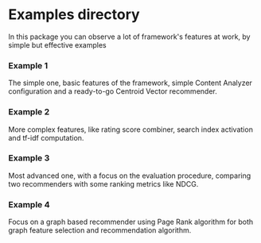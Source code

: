 # Examples directory

In this package you can observe a lot of framework's features at work, by simple but effective examples

### Example 1
The simple one, basic features of the framework, simple Content Analyzer configuration and a ready-to-go Centroid Vector recommender.

### Example 2
More complex features, like rating score combiner, search index activation and tf-idf computation.

### Example 3
Most advanced one, with a focus on the evaluation procedure, comparing two recommenders with some ranking metrics like NDCG.

### Example 4
Focus on a graph based recommender using Page Rank algorithm for both graph feature selection and recommendation algorithm.
